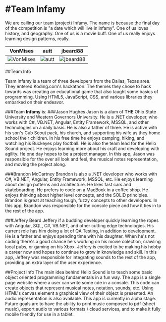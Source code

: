 #Team Infamy
================

We are calling our team (project) Infamy.  The name is because the final day of the competition is "a date which will live in infamy".  One of us loves history, and geography.  One of us is a movie buff.  One of us really enjoys learning design patterns, really.

| VonMises | autt | jbeard88
|--- |--- |---
| ![VonMises](https://pbs.twimg.com/profile_images/378800000101590829/6222d96c72223b0776fa52ff73a15886.jpeg) | ![autt]() | ![jbeard88]() 

##Team Info

Team Infamy is a team of three developers from the Dallas, Texas area.  They entered Koding.com's hackathon.
The themes they chose to hack towards was creating an educational game that also taught some basics of programming.  Using HTML5, JavaScript, CSS, and various libraries they
embarked on their endeavor.

###Team **Infamy** is:
###Jason Hughes
 Jason is a alum of **THE** Ohio State University and Western Governors University.  He is a .NET developer, who works with C#, VB.NET, Angular, Entity Framework, MSSQL, and other technologies on a
 daily basis.  He is also a father of three.  He is active with his son's Cub Scout pack, his church, and supporting his wife as they home school their children.  In his free time he enjoys camping,
 hiking, and watching his Buckeyes play football.  He is also the team lead for the  Hello Sound project.  He enjoys learning more about his craft and developing with agility.  He one day hopes to be
 a project manager.  In this app, Jason was responsible for the over all look and feel, the musical notes representation, and moving the project along.


###Brandon McCartney
 Brandon is also a .NET developer who works with C#, VB.NET, Angular, Entity Framework, MSSQL, etc.  He enjoys learning about design patterns and architecture.  He likes fast cars
 and skateboarding.  He prefers to code on a MacBook in a coffee shop.  He enjoys thinking about higher level concepts, and the SOLID principles.  Brandon is great at teaching tough, fuzzy concepts to other
 developers. In this app, Brandon was responsible for the console piece and how it ties in to the rest of the app.

###Jeffery Beard
 Jeffery if a budding developer quickly learning the ropes with Angular, SQL, C#, VB.NET, and other cutting edge technologies.  His current role has him doing a lot of QA Testing, in
 addition to development.  He is a father and enjoys spending time with his daughter.  When he's not coding there's a good chance he's working on his movie colection, crawling local pubs, or gaming on his Xbox.
 Jeffery is excited to be making his hobby a career now and hopes to continue to grow in knowledge and skill.  In this app, Jeffery was responsible for integrating sounds to the rest of the app, providing an
 extra layer of the user experience.

##Project Info
The main idea behind Hello Sound is to teach some basic object oriented programming fundamentals in a fun way.  The app is a single page website where a user can
write some cde in a console. This code can create objects that represent musical notes, notation, sounds, etc.  Using HTML's canvas element a graphical view of their object is presented.  An audio
representation is also available.  This app is currently in alpha stage.  Future goals are to have the ability to print music composed to pdf (sheet music), export audio to various formats / cloud
services, and to make it fully mobile friendly for use in a tablet.